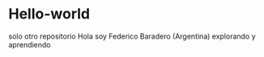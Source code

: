 # Hello-world
solo otro repositorio
Hola soy Federico 
Baradero (Argentina)
explorando y aprendiendo
